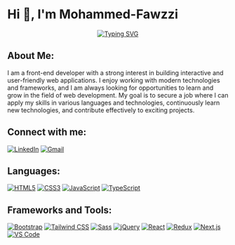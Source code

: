 # Hi 👋, I'm Mohammed-Fawzzi

<p align="center">
    <a href="https://git.io/typing-svg">
        <img src="https://readme-typing-svg.herokuapp.com?font=Playfair+Display&center=true&vCenter=true&width=800&height=80&lines=Front-End+Developer%3BReact+js+Developer%3BNext+js+Developer&size=50" alt="Typing SVG" />
    </a>
</p>

## About Me:
I am a front-end developer with a strong interest in building interactive and user-friendly web applications. I enjoy working with modern technologies and frameworks, and I am always looking for opportunities to learn and grow in the field of web development. My goal is to secure a job where I can apply my skills in various languages and technologies, continuously learn new technologies, and contribute effectively to exciting projects.

## Connect with me:
[![LinkedIn](https://img.shields.io/badge/-Mohammed%20Fawzzi-blue?style=flat&logo=linkedin&logoColor=white&link=https://www.linkedin.com/in/mohamed-fawzzi98/)](https://www.linkedin.com/in/mohamed-fawzzi98/)
[![Gmail](https://img.shields.io/badge/-mohamedfawzzimohamed%40gmail.com-c14438?style=flat&logo=gmail&logoColor=white&link=mailto:mohamedfawzzimohamed@gmail.com)](mailto:mohamedfawzzimohamed@gmail.com)


## Languages:
[![HTML5](https://img.shields.io/badge/-HTML5-E34F26?style=flat&logo=html5&logoColor=white)](https://www.w3.org/html/)
[![CSS3](https://img.shields.io/badge/-CSS3-1572B6?style=flat&logo=css3&logoColor=white)](https://www.w3schools.com/css/)
[![JavaScript](https://img.shields.io/badge/-JavaScript-F7DF1E?style=flat&logo=javascript&logoColor=black)](https://developer.mozilla.org/en-US/docs/Web/JavaScript)
[![TypeScript](https://img.shields.io/badge/-TypeScript-3178C6?style=flat&logo=typescript&logoColor=white)](https://www.typescriptlang.org/)

## Frameworks and Tools:
[![Bootstrap](https://img.shields.io/badge/-Bootstrap-563D7C?style=flat&logo=bootstrap&logoColor=white)](https://getbootstrap.com)
[![Tailwind CSS](https://img.shields.io/badge/-Tailwind%20CSS-38B2AC?style=flat&logo=tailwind-css&logoColor=white)](https://tailwindcss.com/)
[![Sass](https://img.shields.io/badge/-Sass-CC6699?style=flat&logo=sass&logoColor=white)](https://sass-lang.com)
[![jQuery](https://img.shields.io/badge/-jQuery-0769AD?style=flat&logo=jquery&logoColor=white)](https://jquery.com/)
[![React](https://img.shields.io/badge/-React-61DAFB?style=flat&logo=react&logoColor=black)](https://reactjs.org/)
[![Redux](https://img.shields.io/badge/-Redux-764ABC?style=flat&logo=redux&logoColor=white)](https://redux.js.org)
[![Next.js](https://img.shields.io/badge/-Next.js-000000?style=flat&logo=next-dot-js&logoColor=white)](https://nextjs.org/)
[![VS Code](https://img.shields.io/badge/-VS%20Code-007ACC?style=flat&logo=visual-studio-code&logoColor=white)](https://code.visualstudio.com/)
